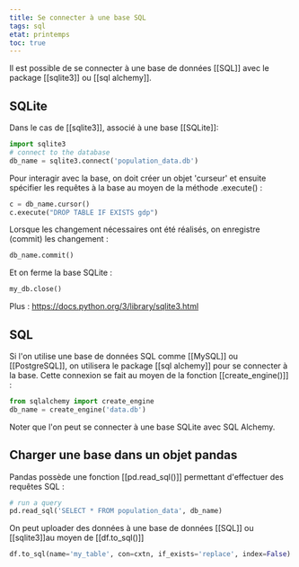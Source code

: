 ```yaml
---
title: Se connecter à une base SQL
tags: sql
etat: printemps
toc: true
---
```

Il est possible de se connecter à une base de données [[SQL]] avec le package [[sqlite3]] ou [[sql alchemy]].

## SQLite
Dans le cas de [[sqlite3]], associé à une base [[SQLite]]:
```python
import sqlite3
# connect to the database
db_name = sqlite3.connect('population_data.db')
```

Pour interagir avec la base, on doit créer un objet 'curseur' et ensuite spécifier les requêtes à la base au moyen de la méthode .execute() :

```python
c = db_name.cursor()
c.execute("DROP TABLE IF EXISTS gdp")
```

Lorsque les changement nécessaires ont été réalisés, on enregistre (commit) les changement :
```python
db_name.commit()
````

Et on ferme la base SQLite :

```python
my_db.close()
```

Plus :
https://docs.python.org/3/library/sqlite3.html

## SQL

Si l'on utilise une base de données SQL comme [[MySQL]] ou [[PostgreSQL]], on utilisera le package [[sql alchemy]] pour se connecter à la base. Cette connexion se fait au moyen de la fonction [[create_engine()]] :

```python
from sqlalchemy import create_engine
db_name = create_engine('data.db')
```

Noter que l'on peut se connecter à une base SQLite avec SQL Alchemy.


## Charger une base dans un objet pandas

Pandas possède une fonction [[pd.read_sql()]] permettant d'effectuer des requêtes SQL :
```python
# run a query
pd.read_sql('SELECT * FROM population_data', db_name)
```

On peut uploader des données à une base de données [[SQL]] ou [[sqlite3]]au moyen de [[df.to_sql()]]
```python
df.to_sql(name='my_table', con=cxtn, if_exists='replace', index=False)
````
